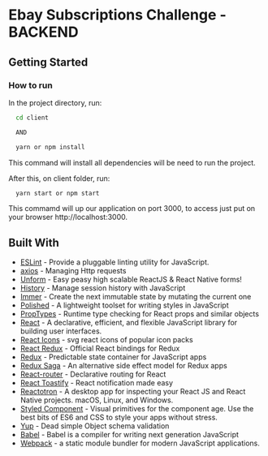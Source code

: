 # Ebay Subscriptions Challenge - BACKEND

## Getting Started

### How to run

In the project directory, run:

```bash
  cd client

  AND

  yarn or npm install
```

This command will install all dependencies will be need to run the project.


After this, on client folder, run:

```bash
  yarn start or npm start
```

This commamd will up our application on port 3000, to access just put on your browser http://localhost:3000.

## Built With

- [ESLint](https://eslint.org/) - Provide a pluggable linting utility for JavaScript.
- [axios](https://github.com/axios/axios) - Managing Http requests
- [Unform](https://github.com/Rocketseat/unform) - Easy peasy high scalable ReactJS & React Native forms!
- [History](https://github.com/ReactTraining/history) - Manage session history with JavaScript
- [Immer](https://github.com/immerjs/immer) - Create the next immutable state by mutating the current one
- [Polished](https://github.com/styled-components/polished) - A lightweight toolset for writing styles in JavaScript
- [PropTypes](https://github.com/facebook/prop-types) - Runtime type checking for React props and similar objects
- [React](https://github.com/facebook/react) - A declarative, efficient, and flexible JavaScript library for building user interfaces.
- [React Icons](https://github.com/react-icons/react-icons) - svg react icons of popular icon packs
- [React Redux](https://github.com/reduxjs/react-redux) - Official React bindings for Redux
- [Redux](https://github.com/reduxjs/redux) - Predictable state container for JavaScript apps
- [Redux Saga](https://github.com/redux-saga/redux-saga) - An alternative side effect model for Redux apps
- [React-router](https://github.com/ReactTraining/react-router) - Declarative routing for React 
- [React Toastify](https://github.com/fkhadra/react-toastify) - React notification made easy
- [Reactotron](https://github.com/infinitered/reactotron) - A desktop app for inspecting your React JS and React Native projects. macOS, Linux, and Windows.
- [Styled Component](https://styled-components.com/) - Visual primitives for the component age. Use the best bits of ES6 and CSS to style your apps without stress.
- [Yup](https://github.com/jquense/yup) - Dead simple Object schema validation
- [Babel](https://babeljs.io/) - Babel is a compiler for writing next generation JavaScript
- [Webpack](https://webpack.js.org/) - a static module bundler for modern JavaScript applications.
